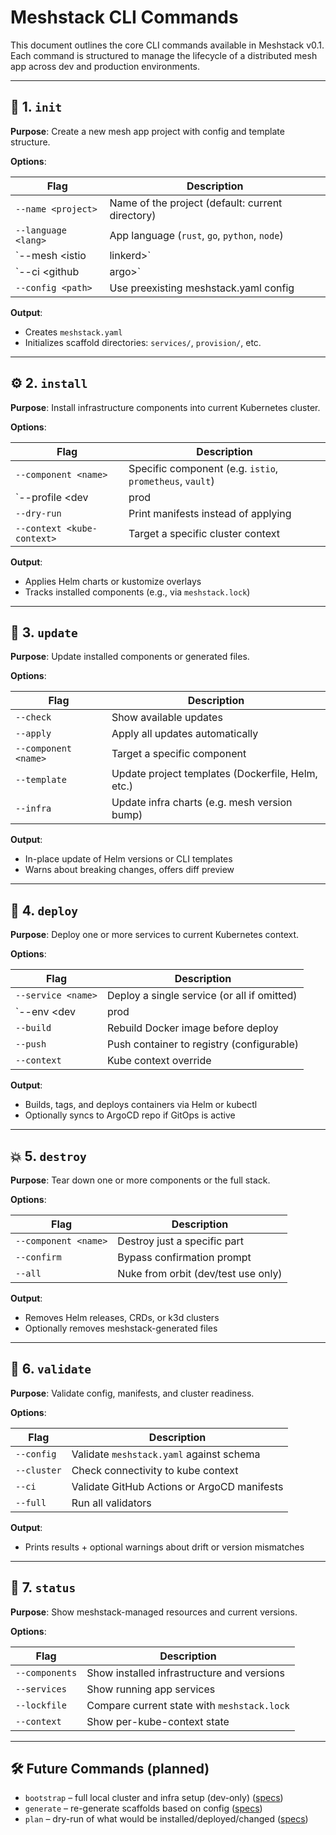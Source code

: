 # Meshstack CLI Commands

This document outlines the core CLI commands available in Meshstack v0.1. Each command is structured to manage the lifecycle of a distributed mesh app across dev and production environments.

---

## 🧱 1. `init`

**Purpose**: Create a new mesh app project with config and template structure.

**Options**:

| Flag | Description |
|------|-------------|
| `--name <project>` | Name of the project (default: current directory) |
| `--language <lang>` | App language (`rust`, `go`, `python`, `node`) |
| `--mesh <istio|linkerd>` | Choose service mesh (default: `istio`) |
| `--ci <github|argo>` | CI/CD preference |
| `--config <path>` | Use preexisting meshstack.yaml config |

**Output**:
- Creates `meshstack.yaml`
- Initializes scaffold directories: `services/`, `provision/`, etc.

---

## ⚙️ 2. `install`

**Purpose**: Install infrastructure components into current Kubernetes cluster.

**Options**:

| Flag | Description |
|------|-------------|
| `--component <name>` | Specific component (e.g. `istio`, `prometheus`, `vault`) |
| `--profile <dev|prod|custom>` | Install resource-tuned versions |
| `--dry-run` | Print manifests instead of applying |
| `--context <kube-context>` | Target a specific cluster context |

**Output**:
- Applies Helm charts or kustomize overlays
- Tracks installed components (e.g., via `meshstack.lock`)

---

## 🔁 3. `update`

**Purpose**: Update installed components or generated files.

**Options**:

| Flag | Description |
|------|-------------|
| `--check` | Show available updates |
| `--apply` | Apply all updates automatically |
| `--component <name>` | Target a specific component |
| `--template` | Update project templates (Dockerfile, Helm, etc.) |
| `--infra` | Update infra charts (e.g. mesh version bump) |

**Output**:
- In-place update of Helm versions or CLI templates
- Warns about breaking changes, offers diff preview

---

## 🚀 4. `deploy`

**Purpose**: Deploy one or more services to current Kubernetes context.

**Options**:

| Flag | Description |
|------|-------------|
| `--service <name>` | Deploy a single service (or all if omitted) |
| `--env <dev|prod|staging>` | Target a specific env profile |
| `--build` | Rebuild Docker image before deploy |
| `--push` | Push container to registry (configurable) |
| `--context` | Kube context override |

**Output**:
- Builds, tags, and deploys containers via Helm or kubectl
- Optionally syncs to ArgoCD repo if GitOps is active

---

## 💥 5. `destroy`

**Purpose**: Tear down one or more components or the full stack.

**Options**:

| Flag | Description |
|------|-------------|
| `--component <name>` | Destroy just a specific part |
| `--confirm` | Bypass confirmation prompt |
| `--all` | Nuke from orbit (dev/test use only) |

**Output**:
- Removes Helm releases, CRDs, or k3d clusters
- Optionally removes meshstack-generated files

---

## 🧪 6. `validate`

**Purpose**: Validate config, manifests, and cluster readiness.

**Options**:

| Flag | Description |
|------|-------------|
| `--config` | Validate `meshstack.yaml` against schema |
| `--cluster` | Check connectivity to kube context |
| `--ci` | Validate GitHub Actions or ArgoCD manifests |
| `--full` | Run all validators |

**Output**:
- Prints results + optional warnings about drift or version mismatches

---

## 📜 7. `status`

**Purpose**: Show meshstack-managed resources and current versions.

**Options**:

| Flag | Description |
|------|-------------|
| `--components` | Show installed infrastructure and versions |
| `--services` | Show running app services |
| `--lockfile` | Compare current state with `meshstack.lock` |
| `--context` | Show per-kube-context state |

---

## 🛠️ Future Commands (planned)

- `bootstrap` – full local cluster and infra setup (dev-only) ([specs](bootstrap_command_specs.md))
- `generate` – re-generate scaffolds based on config ([specs](generate_command_specs.md))
- `plan` – dry-run of what would be installed/deployed/changed ([specs](plan_command_specs.md))
